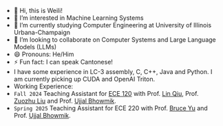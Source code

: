 - 👋 Hi, this is Weili!
- 👀 I’m interested in Machine Learning Systems
- 🌱 I’m currently studying Computer Engineering at University of Illinois Urbana-Champaign
- 💞️ I’m looking to collaborate on Computer Systems and Large Language Models (LLMs)
- 😄 Pronouns: He/Him
- ⚡ Fun fact: I can speak Cantonese!
- I have some experience in LC-3 assembly, C, C++, Java and Python. I am currently picking up CUDA and OpenAI Triton.
- Working Experience: 
- `Fall 2024` Teaching Assistant for [ECE 120](https://canvas.illinois.edu/courses/51867/external_tools/13654) with Prof. [Lin Qiu](https://ieeexplore.ieee.org/author/37088073320), Prof. [Zuozhu Liu](https://scholar.google.com/citations?user=h602wLIAAAAJ&hl=en) and Prof. [Ujjal Bhowmik](https://ece.illinois.edu/about/directory/faculty/ubhowmik).
- `Spring 2025` Teaching Assistant for ECE 220 with Prof. [Bruce Yu](https://bruceyo.github.io) and Prof. [Ujjal Bhowmik](https://ece.illinois.edu/about/directory/faculty/ubhowmik).

<!---
Weili-0234/Weili-0234 is a ✨ special ✨ repository because its `README.md` (this file) appears on your GitHub profile.
You can click the Preview link to take a look at your changes.
--->
